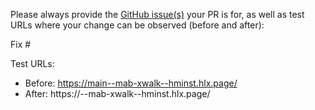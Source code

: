 Please always provide the [GitHub issue(s)](../issues) your PR is for, as well as test URLs where your change can be observed (before and after):

Fix #<gh-issue-id>

Test URLs:
- Before: https://main--mab-xwalk--hminst.hlx.page/
- After: https://<branch>--mab-xwalk--hminst.hlx.page/
